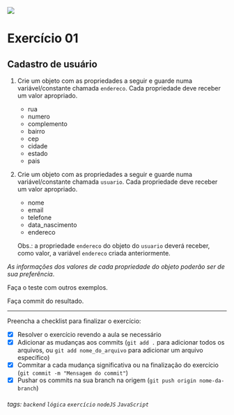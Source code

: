 ![](https://i.imgur.com/xG74tOh.png)

# Exercício 01

## Cadastro de usuário

1. Crie um objeto com as propriedades a seguir e guarde numa variável/constante chamada `endereco`. Cada propriedade deve receber um valor apropriado.

    - rua
    - numero
    - complemento
    - bairro
    - cep
    - cidade
    - estado
    - pais

2. Crie um objeto com as propriedades a seguir e guarde numa variável/constante chamada `usuario`. Cada propriedade deve receber um valor apropriado.

    - nome
    - email
    - telefone
    - data_nascimento
    - endereco

    Obs.: a propriedade `endereco` do objeto do `usuario` deverá receber, como valor, a variável `endereco` criada anteriormente.

_As informações dos valores de cada propriedade do objeto poderão ser de sua preferência_.

Faça o teste com outros exemplos.

Faça commit do resultado.

---

Preencha a checklist para finalizar o exercício:

-   [X] Resolver o exercício revendo a aula se necessário
-   [X] Adicionar as mudanças aos commits (`git add .` para adicionar todos os arquivos, ou `git add nome_do_arquivo` para adicionar um arquivo específico)
-   [X] Commitar a cada mudança significativa ou na finalização do exercício (`git commit -m "Mensagem do commit"`)
-   [X] Pushar os commits na sua branch na origem (`git push origin nome-da-branch`)

###### tags: `backend` `lógica` `exercício` `nodeJS` `JavaScript`
